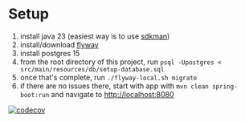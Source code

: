 # Setup

1. install java 23 (easiest way is to use [sdkman](https://sdkman.io/))
2. install/download [flyway](https://www.red-gate.com/products/flyway/community/)
3. install postgres 15
4. from the root directory of this project, run `psql -Upostgres < src/main/resources/db/setup-database.sql`
5. once that's complete, run `./flyway-local.sh migrate`
6. if there are no issues there, start with app with `mvn clean spring-boot:run` and navigate to [http://localhost:8080](http://localhost:8080/)

[![codecov](https://codecov.io/gh/dhoss/juke/graph/badge.svg?token=RxPctSLr7c)](https://codecov.io/gh/dhoss/juke)